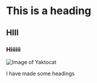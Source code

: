 # This is a heading
## HIII
### Hiiiiii

![Image of Yaktocat](https://octodex.github.com/images/yaktocat.png)












I have made some headings
